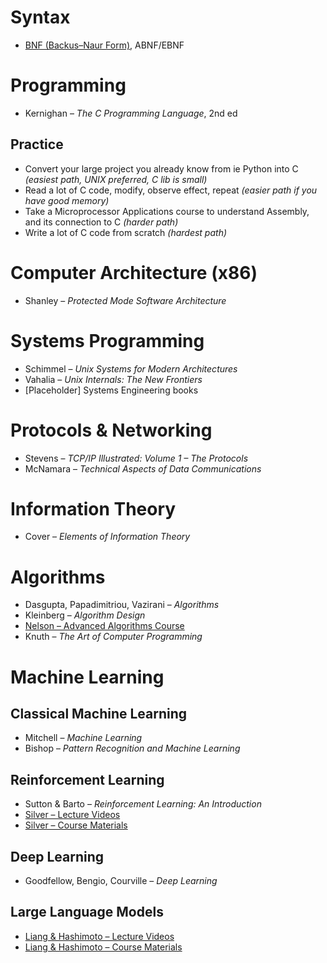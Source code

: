 # Syntax
- [BNF (Backus–Naur Form)](https://en.wikipedia.org/wiki/Backus–Naur_form), ABNF/EBNF

# Programming
- Kernighan – *The C Programming Language*, 2nd ed

## Practice
- Convert your large project you already know from ie Python into C *(easiest path, UNIX preferred, C lib is small)*
- Read a lot of C code, modify, observe effect, repeat *(easier path if you have good memory)*
- Take a Microprocessor Applications course to understand Assembly, and its connection to C *(harder path)*
- Write a lot of C code from scratch *(hardest path)*

# Computer Architecture (x86)
- Shanley – *Protected Mode Software Architecture*

# Systems Programming
- Schimmel – *Unix Systems for Modern Architectures*
- Vahalia – *Unix Internals: The New Frontiers*
- [Placeholder] Systems Engineering books

# Protocols & Networking
- Stevens – *TCP/IP Illustrated: Volume 1 – The Protocols*
- McNamara – *Technical Aspects of Data Communications*

# Information Theory
- Cover – *Elements of Information Theory*

# Algorithms
- Dasgupta, Papadimitriou, Vazirani – *Algorithms*
- Kleinberg – *Algorithm Design*
- [Nelson – Advanced Algorithms Course](https://people.seas.harvard.edu/~cs224/fall14/lec.html)
- Knuth – *The Art of Computer Programming*

# Machine Learning

## Classical Machine Learning
- Mitchell – *Machine Learning*
- Bishop – *Pattern Recognition and Machine Learning*

## Reinforcement Learning
- Sutton & Barto – *Reinforcement Learning: An Introduction*
- [Silver – Lecture Videos](https://www.youtube.com/playlist?list=PLqYmG7hTraZDM-OYHWgPebj2MfCFzFObQ)
- [Silver – Course Materials](https://davidstarsilver.wordpress.com/teaching/)

## Deep Learning
- Goodfellow, Bengio, Courville – *Deep Learning*

## Large Language Models
- [Liang & Hashimoto – Lecture Videos](https://youtube.com/playlist?list=PLoROMvodv4rOY23Y0BoGoBGgQ1zmU_MT_)
- [Liang & Hashimoto – Course Materials](https://stanford-cs336.github.io/spring2024/index.html)

